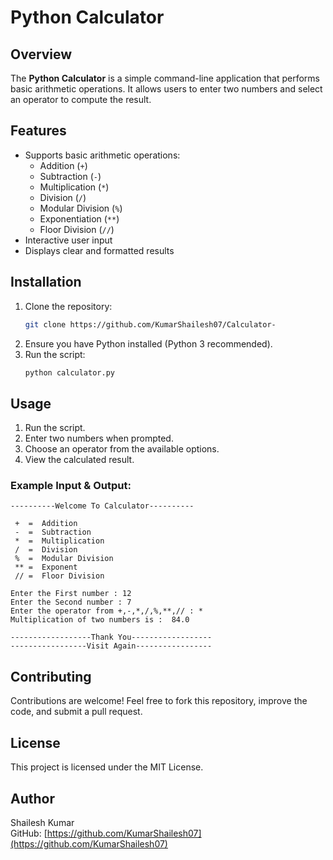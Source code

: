 # Python Calculator

## Overview

The **Python Calculator** is a simple command-line application that performs basic arithmetic operations. It allows users to enter two numbers and select an operator to compute the result.

## Features

- Supports basic arithmetic operations:
  - Addition (`+`)
  - Subtraction (`-`)
  - Multiplication (`*`)
  - Division (`/`)
  - Modular Division (`%`)
  - Exponentiation (`**`)
  - Floor Division (`//`)
- Interactive user input
- Displays clear and formatted results

## Installation

1. Clone the repository:
   ```bash
   git clone https://github.com/KumarShailesh07/Calculator-
   ```
2. Ensure you have Python installed (Python 3 recommended).
3. Run the script:
   ```bash
   python calculator.py
   ```

## Usage

1. Run the script.
2. Enter two numbers when prompted.
3. Choose an operator from the available options.
4. View the calculated result.

### Example Input & Output:

```
----------Welcome To Calculator----------

 +  =  Addition
 -  =  Subtraction
 *  =  Multiplication
 /  =  Division
 %  =  Modular Division
 ** =  Exponent
 // =  Floor Division

Enter the First number : 12
Enter the Second number : 7
Enter the operator from +,-,*,/,%,**,// : *
Multiplication of two numbers is :  84.0

------------------Thank You------------------
-----------------Visit Again-----------------
```

## Contributing

Contributions are welcome! Feel free to fork this repository, improve the code, and submit a pull request.

## License

This project is licensed under the MIT License.

## Author

Shailesh Kumar\
GitHub: [https://github.com/KumarShailesh07](https://github.com/KumarShailesh07)




